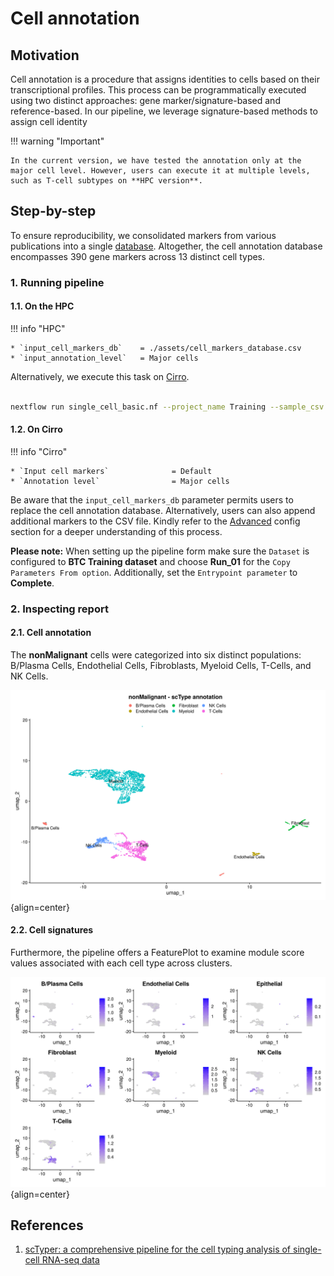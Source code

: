 # Cell annotation

## Motivation

Cell annotation is a procedure that assigns identities to cells based on their transcriptional profiles. This process can be programmatically executed using two distinct approaches: gene marker/signature-based and reference-based. In our pipeline, we leverage signature-based methods to assign cell identity

!!! warning "Important"

    In the current version, we have tested the annotation only at the major cell level. However, users can execute it at multiple levels, such as T-cell subtypes on **HPC version**.

## Step-by-step

To ensure reproducibility, we consolidated markers from various publications into a single [database](https://raw.githubusercontent.com/break-through-cancer/btc-scrna-pipeline/main/assets/cell_markers_database.csv). Altogether, the cell annotation database encompasses 390 gene markers across 13 distinct cell types.

### 1. Running pipeline

#### 1.1. On the HPC

!!! info "HPC"

    * `input_cell_markers_db`    = ./assets/cell_markers_database.csv
    * `input_annotation_level`   = Major cells

Alternatively, we execute this task on [Cirro](https://cirro.bio).

```{.bash .copy}

nextflow run single_cell_basic.nf --project_name Training --sample_csv sample_table.csv --meta_data meta_data.csv --cancer_type Ovarian -resume -profile seadragon

```

#### 1.2. On Cirro

!!! info "Cirro"

    * `Input cell markers`              = Default
    * `Annotation level`                = Major cells

Be aware that the `input_cell_markers_db` parameter permits users to replace the cell annotation database. Alternatively, users can also append additional markers to the CSV file. Kindly refer to the [Advanced](advanced.md) config section for a deeper understanding of this process.

**Please note:** When setting up the pipeline form make sure the `Dataset` is configured to **BTC Training dataset** and choose **Run_01** for the `Copy Parameters From option`. Additionally, set the `Entrypoint parameter` to **Complete**.

### 2. Inspecting report

#### 2.1. Cell annotation

The **nonMalignant** cells were categorized into six distinct populations: B/Plasma Cells, Endothelial Cells, Fibroblasts, Myeloid Cells, T-Cells, and NK Cells. 


![Image caption](figures/umap-annotation.png){align=center}

#### 2.2. Cell signatures

Furthermore, the pipeline offers a FeaturePlot to examine module score values associated with each cell type across clusters.

![Image caption](figures/featureplot-annotation.png){align=center}

## References

1. [scTyper: a comprehensive pipeline for the cell typing analysis of single-cell RNA-seq data](https://link.springer.com/article/10.1186/s12859-020-03700-5)